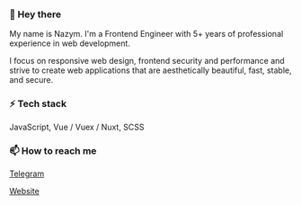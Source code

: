 ###  👋 Hey there

My name is Nazym.
I'm a Frontend Engineer with 5+ years of professional experience in web development.

I focus on responsive web design, frontend security and performance and strive to create web applications that are aesthetically beautiful, fast, stable, and secure.

### ⚡️ Tech stack
JavaScript, Vue / Vuex / Nuxt, SCSS

### 📫 How to reach me
[Telegram](https://t.me/relerin)

[Website](https://reler.in)
